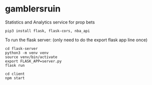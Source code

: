 # gamblersruin
Statistics and Analytics service for prop bets
```
pip3 install flask, flask-cors, nba_api
```
To run the flask server: (only need to do the export flask app line once)
```
cd flask-server
python3 -m venv venv
source venv/bin/activate
export FLASK_APP=server.py
flask run
```

```
cd client
npm start
```
